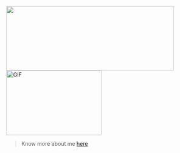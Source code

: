 

<img src="https://github-readme-stats.vercel.app/api?username=Geek-a-Byte&show_icons=true&count_private=true&theme=dark" width="440"  height="170" ><img alt="GIF" src="https://user-images.githubusercontent.com/59027621/147380063-c2299ebf-4051-4634-8f09-d40f3bba1099.gif" width="250" height="170">
<!-- ![Metrics](https://metrics.lecoq.io/Geek-a-Byte?template=terminal&base.metadata=0&config.timezone=Asia%2FDhaka) -->
>Know more about me [here](https://geek-a-byte.github.io/)

